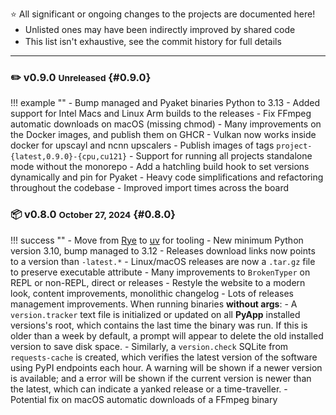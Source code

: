 <style>
    ul {margin-top:    2px !important;}
    li {margin-bottom: 2px !important;}
    p  {margin-bottom: 2px !important;}
</style>

⭐️ All significant or ongoing changes to the projects are documented here!

- Unlisted ones may have been indirectly improved by shared code
- This list isn't exhaustive, see the commit history for full details

<hr>

### ✏️ v0.9.0 <small>Unreleased</small> {#0.9.0}

!!! example ""
    - Bump managed and Pyaket binaries Python to 3.13
    - Added support for Intel Macs and Linux Arm builds to the releases
    - Fix FFmpeg automatic downloads on macOS (missing chmod)
    - Many improvements on the Docker images, and publish them on GHCR
        - Vulkan now works inside docker for upscayl and ncnn upscalers
        - Publish images of tags `project-{latest,0.9.0}-{cpu,cu121}`
    - Support for running all projects standalone mode without the monorepo
    - Add a hatchling build hook to set versions dynamically and pin for Pyaket
    - Heavy code simplifications and refactoring throughout the codebase
    - Improved import times across the board

<!------------------------------------------------------------------------------------------------->

### 📦 v0.8.0 <small>October 27, 2024</small> {#0.8.0}

!!! success ""
    - Move from [Rye](https://rye.astral.sh/) to [uv](https://astral.sh/) for tooling
    - New minimum Python version 3.10, bump managed to 3.12
    - Releases download links now points to a version than `-latest.*`
    - Linux/macOS releases are now a `.tar.gz` file to preserve executable attribute
    - Many improvements to `BrokenTyper` on REPL or non-REPL, direct or releases
    - Restyle the website to a modern look, content improvements, monolithic changelog
    - Lots of releases management improvements. When running binaries **without args**:
        - A `version.tracker` text file is initialized or updated on all **PyApp** installed versions's root, which contains the last time the binary was run. If this is older than a week by default, a prompt will appear to delete the old installed version to save disk space.
        - Similarly, a `version.check` SQLite from `requests-cache` is created, which verifies the latest version of the software using PyPI endpoints each hour. A warning will be shown if a newer version is available; and a error will be shown if the current version is newer than the latest, which can indicate a yanked release or a time-traveller.
    - Potential fix on macOS automatic downloads of a FFmpeg binary

<!------------------------------------------------------------------------------------------------->

</div>
